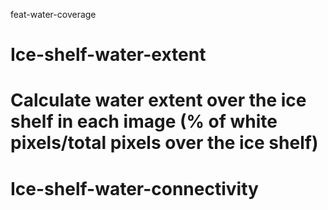 feat-water-coverage
# Ice-shelf-water-extent
Calculate water extent over the ice shelf in each image (% of white pixels/total pixels over the ice shelf)
=======
# Ice-shelf-water-connectivity


